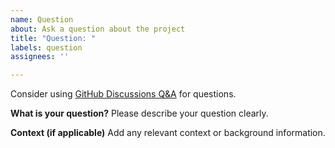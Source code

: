 ```yaml
---
name: Question
about: Ask a question about the project
title: "Question: "
labels: question
assignees: ''

---
```


Consider using [GitHub Discussions Q&A](https://github.com/hotovo/aider-desk/discussions/new?category=q-a) for questions.

**What is your question?**
Please describe your question clearly.

**Context (if applicable)**
Add any relevant context or background information.
